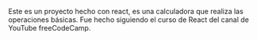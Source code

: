 Este es un proyecto hecho con react, es una calculadora que realiza las operaciones básicas. Fue hecho siguiendo el curso de React del canal de YouTube freeCodeCamp.
